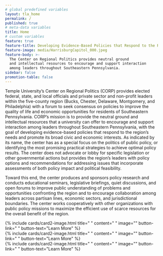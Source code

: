 ```yaml
---
# global predefined variables
layout: tla_home
permalink: /
published: true
# meta-data variables
title: Home
# custom variables
feature: true
feature-title: Developing Evidence-Based Policies that Respond to the Region’s Needs and Promote its Broad Civic and Economic Interests
feature-image: media/HarrisburgCapitol_000.jpeg
feature-body: >-
  The Center on Regional Politics provides neutral ground
  and intellectual resources to encourage and support interaction
  among leaders throughout Southeastern Pennsylvania.
sidebar: false
promotion-table: false
---
```

Temple University’s Center on Regional Politics (CORP) provides elected federal, state, and local officials and private sector and non-profit leaders within the five-county region (Bucks, Chester, Delaware, Montgomery, and Philadelphia) with a forum to seek consensus on policies to improve the quality of life and economic opportunities for residents of Southeastern Pennsylvania. CORP’s mission is to provide the neutral ground and intellectual resources that a university can offer to encourage and support interaction among leaders throughout Southeastern Pennsylvania, with the goal of developing evidence-based policies that respond to the region’s needs and promote its broad civic and economic interests. As indicated by its name, the center has as a special focus on the politics of public policy, or identifying the most promising practical strategies to achieve optimal policy results. The center does not advocate or lobby for specific legislation or other governmental actions but provides the region’s leaders with policy options and recommendations for addressing issues that incorporate assessments of both policy impact and political feasibility.

Toward this end, the center produces and sponsors policy research and conducts educational seminars, legislative briefings, quiet discussions, and open forums to improve public understanding of problems and opportunities confronting the region and to encourage collaboration among leaders across partisan lines, economic sectors, and jurisdictional boundaries. The center works cooperatively with other organizations with public policy missions to maximize the efficient use of scarce resources for the overall benefit of the region.

<div class="row row-wide">
  <div class="col m12 l4">{% include cards/card2-image.html
    title=" "
    content=" "
    image=""
    button-link=" "
    button-text="Learn More" %}
  </div>
  <div class="row row-wide">
    <div class="col m12 l4">{% include cards/card2-image.html
      title=" "
      content=" "
      image=""
      button-link=" "
      button-text="Learn More" %}
    </div>
    <div class="row row-wide">
      <div class="col m12 l4">{% include cards/card2-image.html
        title=" "
        content=" "
        image=""
        button-link=" "
        button-text="Learn More" %}
      </div>
</div>
